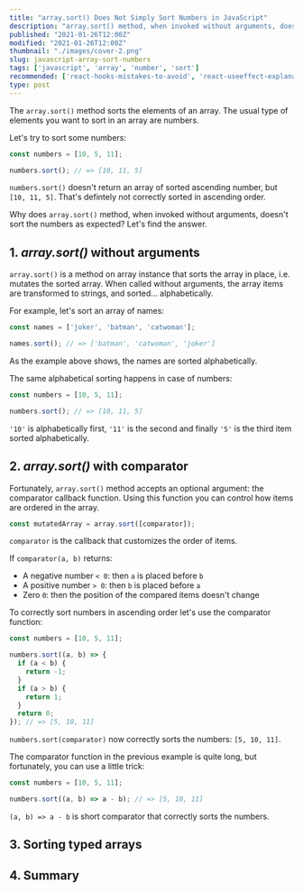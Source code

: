 ```yaml
---
title: "array.sort() Does Not Simply Sort Numbers in JavaScript"
description: "array.sort() method, when invoked without arguments, doesn't sort numbers as you might expect."
published: "2021-01-26T12:00Z"
modified: "2021-01-26T12:00Z"
thumbnail: "./images/cover-2.png"
slug: javascript-array-sort-numbers
tags: ['javascript', 'array', 'number', 'sort']
recommended: ['react-hooks-mistakes-to-avoid', 'react-useeffect-explanation']
type: post
---
```


The `array.sort()` method sorts the elements of an array. The usual type of elements you want to sort in 
an array are numbers.  

Let's try to sort some numbers:

```javascript
const numbers = [10, 5, 11];

numbers.sort(); // => [10, 11, 5]
```

`numbers.sort()` doesn't return an array of sorted ascending number, but `[10, 11, 5]`. That's defintely not correctly sorted in ascending order.  

Why does `array.sort()` method, when invoked without arguments, doesn't sort the numbers as expected? Let's find the answer.  

## 1. *array.sort()* without arguments

`array.sort()` is a method on array instance that sorts the array in place, i.e. mutates the sorted array. When called without arguments, the array items are transformed to strings, and sorted... alphabetically.  

For example, let's sort an array of names:

```javascript
const names = ['joker', 'batman', 'catwoman'];

names.sort(); // => ['batman', 'catwoman', 'joker']
```

As the example above shows, the names are sorted alphabetically.  

The same alphabetical sorting happens in case of numbers:

```javascript
const numbers = [10, 5, 11];

numbers.sort(); // => [10, 11, 5]
```

`'10'` is alphabetically first, `'11'` is the second and finally `'5'` is the third item sorted alphabetically.  



## 2. *array.sort()* with comparator

Fortunately, `array.sort()` method accepts an optional argument: the comparator callback function. Using this function you can control how items are ordered in the array.  

```javascript
const mutatedArray = array.sort([comparator]);
```

`comparator` is the callback that customizes the order of items. 

If `comparator(a, b)` returns:

* A negative number `< 0`:  then `a` is placed before `b`
* A positive number `> 0`: then `b` is placed before `a`
* Zero `0`:  then the position of the compared items doesn't change

To correctly sort numbers in ascending order let's use the comparator function:

```javascript
const numbers = [10, 5, 11];

numbers.sort((a, b) => {
  if (a < b) {
    return -1;
  }
  if (a > b) {
    return 1;
  }
  return 0;
}); // => [5, 10, 11]
```

`numbers.sort(comparator)` now correctly sorts the numbers: `[5, 10, 11]`.  

The comparator function in the previous example is quite long, but fortunately, you can use a little trick:

```javascript
const numbers = [10, 5, 11];

numbers.sort((a, b) => a - b); // => [5, 10, 11]
```

`(a, b) => a - b` is short comparator that correctly sorts the numbers.  

## 3. Sorting typed arrays



## 4. Summary